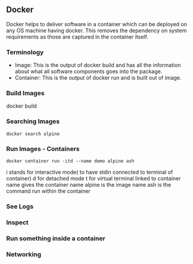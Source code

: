 ## Docker

Docker helps to deliver software in a container which can be deployed on any OS machine having docker. This removes the dependency on system requirements as those are captured in the container itself.  


### Terminology  

- Image: This is the output of docker build and has all the information about what all software components goes into the package.
- Container: This is the output of docker run and is built out of image.

### Build Images

docker build 


### Searching Images  
```
docker search alpine
```  
### Run Images - Containers

```
docker container run -itd --name demo alpine ash
```

i stands for interactive mode( to have stdin connected to terminal of container)
d for detached mode
t for virtual terminal linked to container
name gives the container name
alpine is the image name 
ash is the command run within the container

### See Logs


### Inspect

### Run something inside a container
### 
### Networking


###
